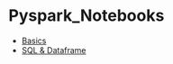 # Pyspark_Notebooks
- [Basics](https://github.com/rutvij26/Pyspark_Notebooks/blob/main/basic.ipynb)
- [SQL & Dataframe](https://github.com/rutvij26/Pyspark_Notebooks/blob/main/SQL_Dataframe.ipynb)
